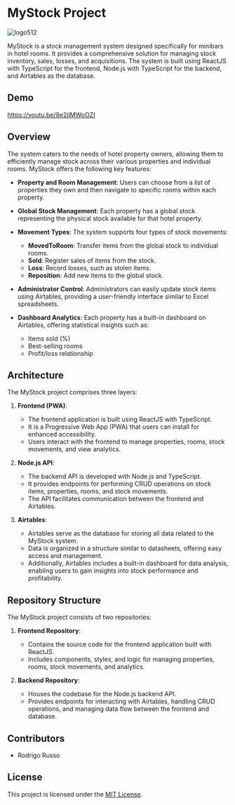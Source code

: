 # MyStock Project

![logo512](https://github.com/RodrigoGaluppo/MyStockBackend/assets/68329584/d0927718-da2c-4088-9069-f602f575c63a)

MyStock is a stock management system designed specifically for minibars in hotel rooms. It provides a comprehensive solution for managing stock inventory, sales, losses, and acquisitions. The system is built using ReactJS with TypeScript for the frontend, Node.js with TypeScript for the backend, and Airtables as the database.

## Demo
https://youtu.be/8e2jlMWoOZI

## Overview

The system caters to the needs of hotel property owners, allowing them to efficiently manage stock across their various properties and individual rooms. MyStock offers the following key features:

- **Property and Room Management**: Users can choose from a list of properties they own and then navigate to specific rooms within each property.

- **Global Stock Management**: Each property has a global stock representing the physical stock available for that hotel property.

- **Movement Types**: The system supports four types of stock movements:
  - **MovedToRoom**: Transfer items from the global stock to individual rooms.
  - **Sold**: Register sales of items from the stock.
  - **Loss**: Record losses, such as stolen items.
  - **Reposition**: Add new items to the global stock.

- **Administrator Control**: Administrators can easily update stock items using Airtables, providing a user-friendly interface similar to Excel spreadsheets.

- **Dashboard Analytics**: Each property has a built-in dashboard on Airtables, offering statistical insights such as:
  - Items sold (%)
  - Best-selling rooms
  - Profit/loss relationship

## Architecture

The MyStock project comprises three layers:

1. **Frontend (PWA)**:
   - The frontend application is built using ReactJS with TypeScript.
   - It is a Progressive Web App (PWA) that users can install for enhanced accessibility.
   - Users interact with the frontend to manage properties, rooms, stock movements, and view analytics.

2. **Node.js API**:
   - The backend API is developed with Node.js and TypeScript.
   - It provides endpoints for performing CRUD operations on stock items, properties, rooms, and stock movements.
   - The API facilitates communication between the frontend and Airtables.

3. **Airtables**:
   - Airtables serve as the database for storing all data related to the MyStock system.
   - Data is organized in a structure similar to datasheets, offering easy access and management.
   - Additionally, Airtables includes a built-in dashboard for data analysis, enabling users to gain insights into stock performance and profitability.

## Repository Structure

The MyStock project consists of two repositories:

1. **Frontend Repository**:
   - Contains the source code for the frontend application built with ReactJS.
   - Includes components, styles, and logic for managing properties, rooms, stock movements, and analytics.

2. **Backend Repository**:
   - Houses the codebase for the Node.js backend API.
   - Provides endpoints for interacting with Airtables, handling CRUD operations, and managing data flow between the frontend and database.

## Contributors

- Rodrigo Russo

## License

This project is licensed under the [MIT License](link-to-license).
